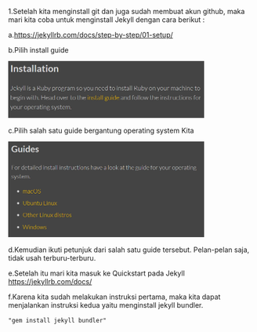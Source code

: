 1.Setelah kita menginstall git dan juga sudah membuat akun github, maka mari kita coba untuk menginstall Jekyll dengan cara berikut :

  a.https://jekyllrb.com/docs/step-by-step/01-setup/

  b.Pilih install guide
  
  <img src="pictures/install_guide.PNG" width="400">

  c.Pilih salah satu guide bergantung operating system Kita
  
  <img src="pictures/guide.PNG" width="400">

  d.Kemudian ikuti petunjuk dari salah satu guide tersebut. Pelan-pelan saja, tidak usah terburu-terburu.

  e.Setelah itu mari kita masuk ke Quickstart pada Jekyll
  https://jekyllrb.com/docs/

  f.Karena kita sudah melakukan instruksi pertama, maka kita dapat menjalankan instruksi kedua yaitu menginstall jekyll bundler.

  ```PS
  "gem install jekyll bundler"
  ```
